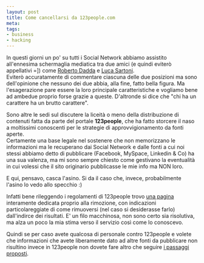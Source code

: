 ```yaml
--- 
layout: post
title: Come cancellarsi da 123people.com
meta: 
tags: 
- business
- hacking
---
```

In questi giorni un po' su tutti i Social Network abbiamo assistito all'ennesima schermaglia mediatica tra due amici (e quindi eviterò appellativi =]) come [Roberto Dadda][rob] e [Luca Sartoni][luca].  
Eviterò accuratamente di commentare ciascuna delle due posizioni ma sono dell'opinione che nessuno dei due abbia, alla fine, fatto bella figura. Ma l'esagerazione pare essere la loro principale caratteristiche e vogliamo bene ad ambedue proprio forse grazie a queste. D'altronde si dice che "chi ha un carattere ha un brutto carattere".

Sono altre le sedi sul discutere la liceità o meno della distribuzione di contenuti fatta da parte del portale **123people**, che ha fatto storcere il naso a moltissimi conoscenti per le strategie di approvvigionamento da fonti aperte.  
Certamente una base legale nel sostenere che non memorizzano le informazioni ma le recuperano dai Social Network e dalle fonti a cui noi stessi abbiamo detto di pubblicare (Facebook, MySpace, Linkedin & Co) ha una sua valenza, ma mi sono sempre chiesto come  gestivano la eventualità in cui volessi che il sito originario pubblicasse le mie info ma NON loro.  
  
E qui, pensavo, casca l'asino. Si da il caso che, invece, probabilmente l'asino lo vedo allo specchio :)  
  
Infatti bene rileggendo i regolamenti di 123people trovo [una pagina][123] interamente dedicata proprio alla rimozione, con indicazioni particolareggiate di come rimuoversi (nel caso si desiderasse farlo) dall'indirce dei risultati. E' un filo macchinosa, non sono certo sia risolutiva, ma alza un poco la mia stima verso il servizio così come lo conoscevo.

Quindi se per caso avete qualcosa di personale contro 123people e volete che informazioni che avete liberamente dato ad altre fonti da pubblicare non risultino invece in 123people non dovete fare altro che seguire [i passaggi proposti][123].  

[123]: http://www.123people.it/page/reputation
[rob]: http://robertodadda.blogspot.com/2011/04/ho-tolto-la-lettera-di-insulti-di.html
[luca]: http://www.lucasartoni.com/filosofia/lettera-pubblica-a-roberto-dadda
